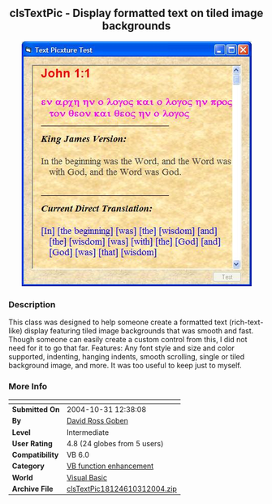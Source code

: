 ﻿<div align="center">

## clsTextPic \- Display formatted text on tiled image backgrounds

<img src="PIC20041031124454623.jpg">
</div>

### Description

This class was designed to help someone create a formatted text (rich-text-like) display featuring tiled image backgrounds that was smooth and fast. Though someone can easily create a custom control from this, I did not need for it to go that far. Features: Any font style and size and color supported, indenting, hanging indents, smooth scrolling, single or tiled background image, and more. It was too useful to keep just to myself.
 
### More Info
 


<span>             |<span>
---                |---
**Submitted On**   |2004-10-31 12:38:08
**By**             |[David Ross Goben](https://github.com/Planet-Source-Code/PSCIndex/blob/master/ByAuthor/david-ross-goben.md)
**Level**          |Intermediate
**User Rating**    |4.8 (24 globes from 5 users)
**Compatibility**  |VB 6\.0
**Category**       |[VB function enhancement](https://github.com/Planet-Source-Code/PSCIndex/blob/master/ByCategory/vb-function-enhancement__1-25.md)
**World**          |[Visual Basic](https://github.com/Planet-Source-Code/PSCIndex/blob/master/ByWorld/visual-basic.md)
**Archive File**   |[clsTextPic18124610312004\.zip](https://github.com/Planet-Source-Code/david-ross-goben-clstextpic-display-formatted-text-on-tiled-image-backgrounds__1-57019/archive/master.zip)








